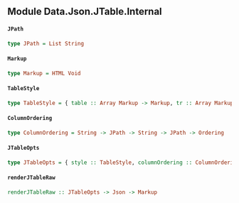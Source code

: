 ## Module Data.Json.JTable.Internal

#### `JPath`

``` purescript
type JPath = List String
```

#### `Markup`

``` purescript
type Markup = HTML Void
```

#### `TableStyle`

``` purescript
type TableStyle = { table :: Array Markup -> Markup, tr :: Array Markup -> Markup, th :: String -> JPath -> Int -> Int -> Markup, td :: JCursor -> JsonPrim -> Int -> Int -> Markup }
```

#### `ColumnOrdering`

``` purescript
type ColumnOrdering = String -> JPath -> String -> JPath -> Ordering
```

#### `JTableOpts`

``` purescript
type JTableOpts = { style :: TableStyle, columnOrdering :: ColumnOrdering, insertHeaderCells :: Boolean, maxTupleSize :: Int }
```

#### `renderJTableRaw`

``` purescript
renderJTableRaw :: JTableOpts -> Json -> Markup
```


